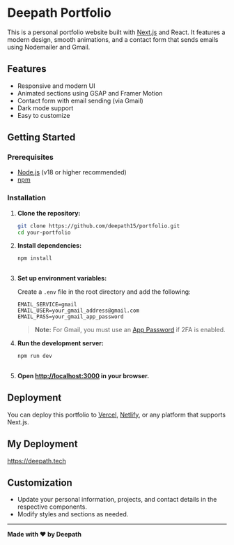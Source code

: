 # Deepath Portfolio

This is a personal portfolio website built with [Next.js](https://nextjs.org/) and React. It features a modern design, smooth animations, and a contact form that sends emails using Nodemailer and Gmail.

## Features

- Responsive and modern UI
- Animated sections using GSAP and Framer Motion
- Contact form with email sending (via Gmail)
- Dark mode support
- Easy to customize

## Getting Started

### Prerequisites

- [Node.js](https://nodejs.org/) (v18 or higher recommended)
- [npm](https://www.npmjs.com/)

### Installation

1. **Clone the repository:**
   ```bash
   git clone https://github.com/deepath15/portfolio.git
   cd your-portfolio
   ```

2. **Install dependencies:**
   ```bash
   npm install
  

3. **Set up environment variables:**

   Create a `.env` file in the root directory and add the following:
   ```
   EMAIL_SERVICE=gmail
   EMAIL_USER=your_gmail_address@gmail.com
   EMAIL_PASS=your_gmail_app_password
   ```

   > **Note:** For Gmail, you must use an [App Password](https://support.google.com/accounts/answer/185833) if 2FA is enabled.

4. **Run the development server:**
   ```bash
   npm run dev
 

5. **Open [http://localhost:3000](http://localhost:3000) in your browser.**

## Deployment

You can deploy this portfolio to [Vercel](https://vercel.com/), [Netlify](https://www.netlify.com/), or any platform that supports Next.js.

## My Deployment
https://deepath.tech

## Customization

- Update your personal information, projects, and contact details in the respective components.
- Modify styles and sections as needed.



---

**Made with ❤️ by Deepath**
